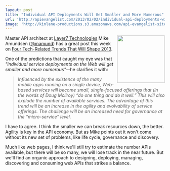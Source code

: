 ```yaml
---
layout: post
title: "Individual API Deployments Will Get Smaller and More Numerous"
url: 'http://apievangelist.com/2013/02/02/individual-api-deployments-will-get-smaller-and-more-numerous/'
image: 'http://kinlane-productions.s3.amazonaws.com/api-evangelist-site/blog/Mike-Amundsen.jpg'
---
```


[<img src="https://s3.amazonaws.com/kinlane-productions/api-evangelist/mike-amundsen/Mike-Amundsen.jpg" alt="" width="150" align="right" />][1]

Master API architect at [Layer7 Technologies][2] Mike Amundsen ([@mamund][1]) has a great post this week on [Four Tech-Related Trends That Will Shape 2013][3].

One of the predictions that caught my eye was that _"individual service deployments on the Web will get smaller and more numerous"_\--he clarifies it with:

> _Influenced by the existence of the many mobile apps running on a single device, Web-based services will become small, single-focused offerings that (in the words of Doug Mcllroy) “do one thing and do it well.” This will also explode the number of available services. The advantage of this trend will be an increase in the agility and evolvability of service offerings. The challenge will be an increased need for governance at the “micro-service” level._

I have to agree. I think the smaller we can break resources down, the better. Agility is key in the API economy. But as Mike points out it won't come without its new set of problems, like life cycle, governance and discovery.

Much like web pages, I think we'll still try to estimate the number APIs available, but there will be so many, we will lose track in the near future. But we'll find an organic approach to designing, deploying, managing, discovering and consuming web APIs that strikes a balance.

   [1]: https://twitter.com/mamund
   [2]: http://www.layer7tech.com/ (Layer7 Technologies)
   [3]: http://www.layer7tech.com/blogs/index.php/four-tech-related-trends-that-will-shape-2013/
